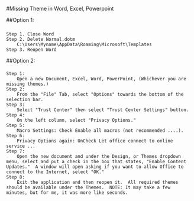 #Missing Theme in Word, Excel, Powerpoint

##Option 1:
###
	Step 1. Close Word
	Step 2. Delete Normal.dotm
		C:\Users\Myname\AppData\Roaming\Microsoft\Templates
	Step 3. Reopen Word
	
##Option 2:
####
	Step 1:
		Open a new Document, Excel, Word, PowerPoint, (Whichever you are missing themes.)
	Step 2:
		From the "File" Tab, select "Options" towards the bottom of the selection bar.
	Step 3:
		Select "Trust Center" then select "Trust Center Settings" button.
	Step 4:
		On the left column, select "Privacy Options."
	Step 5:
		Macro Settings: Check Enable all macros (not recommended ....).
	Step 6:
		Privacy Options again: UnCheck Let office connect to online service ...
	Step 7:
		Open the new document and under the Design, or Themes dropdown menu, select and put a check in the box that states, "Enable Content Updates."  A window will open asking if you want to allow Office to connect to the Internet, select "OK."
	Step 8:
		Exit the application and then reopen it.  All required themes should be available under the Themes.  NOTE: It may take a few minutes, but for me, it was more like seconds. 
